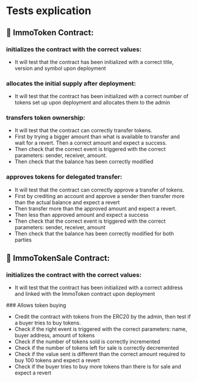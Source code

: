 # Tests explication

## :page_with_curl: ImmoToken Contract:

### initializes the contract with the correct values:

- It will test that the contract has been initialized with a correct title, version and symbol upon deployment

### allocates the initial supply after deployment:

- It will test that the contract has been initialized with a correct number of tokens set up upon deployment and allocates them to the admin

### transfers token ownership:

- It will test that the contract can correctly transfer tokens.
- First by trying a bigger amount than what is available to transfer and wait for a revert. Then a correct amount and expect a success.
- Then check that the correct event is triggered with the correct parameters: sender, receiver, amount.
- Then check that the balance has been correctly modified

### approves tokens for delegated transfer:

- It will test that the contract can correctly approve a transfer of tokens.
- First by crediting an account and approve a sender then transfer more than the actual balance and expect a revert
- Then transfer more than the approved amount and expect a revert.
- Then less than approved amount and expect a success
- Then check that the correct event is triggered with the correct parameters: sender, receiver, amount
- Then check that the balance has been correctly modified for both parties

## :page_with_curl: ImmoTokenSale Contract:

### initializes the contract with the correct values:

- It will test that the contract has been initialized with a correct address and linked with the ImmoToken contract upon deployment

### Allows token buying

- Credit the contract with tokens from the ERC20 by the admin, then test if a buyer tries to buy tokens.
- Check if the right event is triggered with the correct parameters: name, buyer address, amount of tokens
- Check if the number of tokens sold is correctly incremented
- Check if the number of tokens left for sale is correctly decremented
- Check if the value sent is different than the correct amount required to buy 100 tokens and expect a revert
- Check if the buyer tries to buy more tokens than there is for sale and expect a revert
